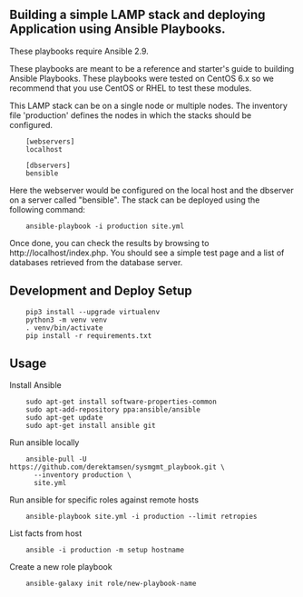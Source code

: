 Building a simple LAMP stack and deploying Application using Ansible Playbooks.
-------------------------------------------

These playbooks require Ansible 2.9.

These playbooks are meant to be a reference and starter's guide to building
Ansible Playbooks. These playbooks were tested on CentOS 6.x so we recommend
that you use CentOS or RHEL to test these modules.

This LAMP stack can be on a single node or multiple nodes. The inventory file
'production' defines the nodes in which the stacks should be configured.

        [webservers]
        localhost

        [dbservers]
        bensible

Here the webserver would be configured on the local host and the dbserver on a
server called "bensible". The stack can be deployed using the following
command:

        ansible-playbook -i production site.yml

Once done, you can check the results by browsing to http://localhost/index.php.
You should see a simple test page and a list of databases retrieved from the
database server.

Development and Deploy Setup
----------------------------

        pip3 install --upgrade virtualenv
        python3 -m venv venv
        . venv/bin/activate
        pip install -r requirements.txt

Usage
-----

Install Ansible

        sudo apt-get install software-properties-common
        sudo apt-add-repository ppa:ansible/ansible
        sudo apt-get update
        sudo apt-get install ansible git

Run ansible locally

        ansible-pull -U https://github.com/derektamsen/sysmgmt_playbook.git \
          --inventory production \
          site.yml

Run ansible for specific roles against remote hosts

        ansible-playbook site.yml -i production --limit retropies

List facts from host

        ansible -i production -m setup hostname

Create a new role playbook

        ansible-galaxy init role/new-playbook-name
